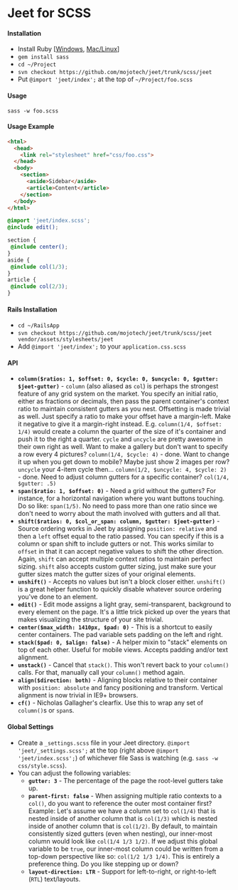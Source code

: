 # Jeet for SCSS

#### Installation
- Install Ruby [[Windows](http://rubyinstaller.org/), [Mac/Linux](https://github.com/sstephenson/rbenv)]
- `gem install sass`
- `cd ~/Project`
- `svn checkout https://github.com/mojotech/jeet/trunk/scss/jeet`
- Put `@import 'jeet/index';` at the top of `~/Project/foo.scss`

#### Usage
```
sass -w foo.scss
```

#### Usage Example
```html
<html>
  <head>
    <link rel="stylesheet" href="css/foo.css">
  </head>
  <body>
    <section>
      <aside>Sidebar</aside>
      <article>Content</article>
    </section>
  </body>
</html>
```

```scss
@import 'jeet/index.scss';
@include edit();

section {
 @include center();
}
aside {
 @include col(1/3);
}
article {
 @include col(2/3);
}
```

#### Rails Installation
- `cd ~/RailsApp`
- `svn checkout https://github.com/mojotech/jeet/trunk/scss/jeet vendor/assets/stylesheets/jeet`
- Add `@import 'jeet/index';` to your `application.css.scss`

#### API
- **`column($ratios: 1, $offset: 0, $cycle: 0, $uncycle: 0, $gutter: $jeet-gutter)`** - `column` (also aliased as `col`) is perhaps the strongest feature of any grid system on the market. You specify an initial ratio, either as fractions or decimals, then pass the parent container's context ratio to maintain consistent gutters as you nest. Offsetting is made trivial as well. Just specify a ratio to make your offset have a margin-left. Make it negative to give it a margin-right instead. E.g. `column(1/4, $offset: 1/4)` would create a column the quarter of the size of it's container and push it to the right a quarter. `cycle` and `uncycle` are pretty awesome in their own right as well. Want to make a gallery but don't want to specify a row every 4 pictures? `column(1/4, $cycle: 4)` - done. Want to change it up when you get down to mobile? Maybe just show 2 images per row? `uncycle` your 4-item cycle then... `column(1/2, $uncycle: 4, $cycle: 2)` - done. Need to adjust column gutters for a specific container? `col(1/4, $gutter: .5)`
- **`span($ratio: 1, $offset: 0)`** - Need a grid without the gutters? For instance, for a horizontal navigation where you want buttons touching. Do so like: `span(1/5)`. No need to pass more than one ratio since we don't need to worry about the math involved with gutters and all that.
- **`shift($ratios: 0, $col_or_span: column, $gutter: $jeet-gutter)`** - Source ordering works in Jeet by assigning `position: relative` and then a `left` offset equal to the ratio passed. You can specify if this is a column or span shift to include gutters or not. This works similar to `offset` in that it can accept negative values to shift the other direction. Again, `shift` can accept multiple context ratios to maintain perfect sizing. `shift` also accepts custom gutter sizing, just make sure your gutter sizes match the gutter sizes of your original elements.
- **`unshift()`** - Accepts no values but isn't a block closer either. `unshift()` is a great helper function to quickly disable whatever source ordering you've done to an element.
- **`edit()`** - Edit mode assigns a light gray, semi-transparent, background to every element on the page. It's a little trick picked up over the years that makes visualizing the structure of your site trivial.
- **`center($max_width: 1410px, $pad: 0)`** - This is a shortcut to easily center containers. The pad variable sets padding on the left and right.
- **`stack($pad: 0, $align: false)`** - A helper mixin to "stack" elements on top of each other. Useful for mobile views. Accepts padding and/or text alignment.
- **`unstack()`** - Cancel that `stack()`. This won't revert back to your `column()` calls. For that, manually call your `column()` method again.
- **`align($direction: both)`** - Aligning blocks relative to their container with `position: absolute` and fancy positioning and transform. Vertical alignment is now trivial in IE9+ browsers.
- **`cf()`** - Nicholas Gallagher's clearfix. Use this to wrap any set of `column()`s or `span`s.


#### Global Settings
- Create a `_settings.scss` file in your Jeet directory. `@import 'jeet/_settings.scss';` at the top (right above `@import 'jeet/index.scss';`) of whichever file Sass is watching (e.g. `sass -w css/style.scss`).
- You can adjust the following variables:
  - **`gutter: 3`** - The percentage of the page the root-level gutters take up.
  - **`parent-first: false`** - When assigning multiple ratio contexts to a `col()`, do you want to reference the outer most container first? Example: Let's assume we have a column set to `col(1/4)` that is nested inside of another column that is `col(1/3)` which is nested inside of another column that is `col(1/2)`. By default, to maintain consistently sized gutters (even when nesting), our inner-most column would look like `col(1/4 1/3 1/2)`. If we adjust this global variable to be `true`, our inner-most column could be written from a top-down perspective like so: `col(1/2 1/3 1/4)`. This is entirely a preference thing. Do you like stepping up or down?
  - **`layout-direction: LTR`** - Support for left-to-right, or right-to-left (`RTL`) text/layouts.
